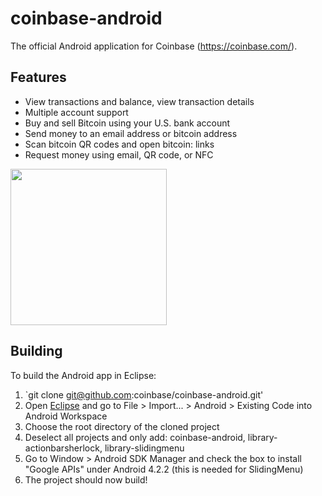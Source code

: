 coinbase-android
================

The official Android application for Coinbase (https://coinbase.com/).

## Features
* View transactions and balance, view transaction details
* Multiple account support
* Buy and sell Bitcoin using your U.S. bank account
* Send money to an email address or bitcoin address
* Scan bitcoin QR codes and open bitcoin: links
* Request money using email, QR code, or NFC

<a href="https://dl.dropbox.com/u/1779882/Screenshot_2013-02-27-18-42-39.png"><img src="https://dl.dropbox.com/u/1779882/Screenshot_2013-02-27-18-42-39.png" width="250" /></a>

## Building

To build the Android app in Eclipse:

1.  `git clone git@github.com:coinbase/coinbase-android.git'
2.	Open [Eclipse](http://developer.android.com/sdk/index.html) and go to File > Import... > Android > Existing Code into Android Workspace
3.	Choose the root directory of the cloned project
4.	Deselect all projects and only add: coinbase-android, library-actionbarsherlock, library-slidingmenu
5.  Go to Window > Android SDK Manager and check the box to install "Google APIs" under Android 4.2.2 (this is needed for SlidingMenu)
5. 	The project should now build!
